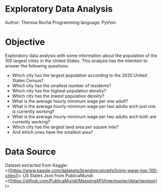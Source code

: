 # Exploratory Data Analysis

Author: Theresa Rocha
Programming language: Python

# Objective

Exploratory data analysis with some information about the population of the 100 largest cities in the United States.
This analysis has the intention to answer the following questions:

- Which city has the largest population according to the 2020 United States Census?
- Which city has the smallest number of residents?
- Which city has the highest population density?
- Which city has the lowest population density?
- What is the average hourly minimum wage per one adult?
- What is the average hourly minimum wage per two adults wich just one is currently working?
- What is the average hourly minimum wage per two adults wich both are currently working?
- Which city has the largest land area per square mile?
- And which ones have the smallest area?


# Data Source

Dataset extracted from Kaggle: <([https://www.kaggle.com/datasets/brandonconrady/living-wage-top-100-cities])>
US States Json from PublicaMundi: <([https://github.com/PublicaMundi/MappingAPI/tree/master/data/geojson])>



